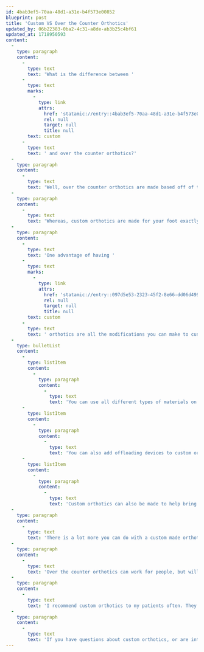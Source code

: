 ```yaml
---
id: 4bab3ef5-70aa-48d1-a31e-b4f573e00852
blueprint: post
title: 'Custom VS Over the Counter Orthotics'
updated_by: 06b22383-0ba2-4c31-a8de-ab3b25c4bf61
updated_at: 1718950593
content:
  -
    type: paragraph
    content:
      -
        type: text
        text: 'What is the difference between '
      -
        type: text
        marks:
          -
            type: link
            attrs:
              href: 'statamic://entry::4bab3ef5-70aa-48d1-a31e-b4f573e00852'
              rel: null
              target: null
              title: null
        text: custom
      -
        type: text
        text: ' and over the counter orthotics?'
  -
    type: paragraph
    content:
      -
        type: text
        text: 'Well, over the counter orthotics are made based off of the “average foot”. The quality of the orthotic varies based on the company that manufactured them.'
  -
    type: paragraph
    content:
      -
        type: text
        text: 'Whereas, custom orthotics are made for your foot exactly. When they are made for you, your biomechanics, how you walk, and your pathology causing you pain are taken into consideration. Custom orthotics will tend to last longer than over the counter orthotics.'
  -
    type: paragraph
    content:
      -
        type: text
        text: 'One advantage of having '
      -
        type: text
        marks:
          -
            type: link
            attrs:
              href: 'statamic://entry::097d5e53-2323-45f2-8e66-dd06d49948ca'
              rel: null
              target: null
              title: null
        text: custom
      -
        type: text
        text: ' orthotics are all the modifications you can make to custom orthotics!'
  -
    type: bulletList
    content:
      -
        type: listItem
        content:
          -
            type: paragraph
            content:
              -
                type: text
                text: 'You can use all different types of materials on custom orthotics. The top cover is the material on an orthotic that will touch your foot. This can be made out of material that can add extra cushion, or wick away moisture, or be like a memory foam pillow!'
      -
        type: listItem
        content:
          -
            type: paragraph
            content:
              -
                type: text
                text: 'You can also add offloading devices to custom orthotics. What is that? Let me explain, an offloading device helps take the pressure off of a certain location of your foot. For example, if you are having pain under your 5th metatarsal head, a custom orthotic can take the pressure off of that area by building material around the painful area so that nothing is actually touching the painful area when you walk.'
      -
        type: listItem
        content:
          -
            type: paragraph
            content:
              -
                type: text
                text: 'Custom orthotics can also be made to help bring your foot into a neutral position, thereby helping to alleviate pain and allow your foot to function in a more natural way.'
  -
    type: paragraph
    content:
      -
        type: text
        text: 'There is a lot more you can do with a custom made orthotic versus an over the counter orthotic. From the material being used, to the way the frame is built.'
  -
    type: paragraph
    content:
      -
        type: text
        text: 'Over the counter orthotics can work for people, but will involve a lot of trial and error because you don’t know which ones will work for you. Whereas custom orthotics are made for your feet and modification can be made to accommodate your needs.'
  -
    type: paragraph
    content:
      -
        type: text
        text: 'I recommend custom orthotics to my patients often. They can make a huge difference in your pain and the alignment of your lower limb.'
  -
    type: paragraph
    content:
      -
        type: text
        text: 'If you have questions about custom orthotics, or are interested in getting a pair, call {{ business:phone }} for schedule and appointment today!'
---
```

